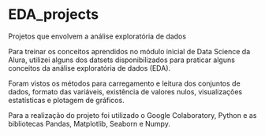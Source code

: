 # EDA_projects
Projetos que envolvem a análise exploratória de dados

Para treinar os conceitos aprendidos no módulo inicial de Data Science da Alura, utilizei alguns dos datsets disponibilizados para praticar alguns conceitos da análise exploratória de dados (EDA).

Foram vistos os métodos para carregamento e leitura dos conjuntos de dados, formato das variáveis, existência de valores nulos, visualizações estatísticas e plotagem de gráficos.

Para a realização do projeto foi utilizado o Google Colaboratory, Python e as bibliotecas Pandas, Matplotlib, Seaborn e Numpy.
